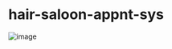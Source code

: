 # hair-saloon-appnt-sys
![image](https://github.com/ankurraiyani/hair-saloon-appnt-sys/assets/108192947/76030a06-14a6-4146-8def-730c13f49c5f)
